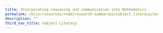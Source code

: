 ```yaml
---
title: Incorporating reasoning and communication into Mathematics
permalink: /elis/resources/read/research-summaries/subject-literacy/incorporating-reasoning-and-communication/
description: ""
third_nav_title: Subject Literacy
---
```

